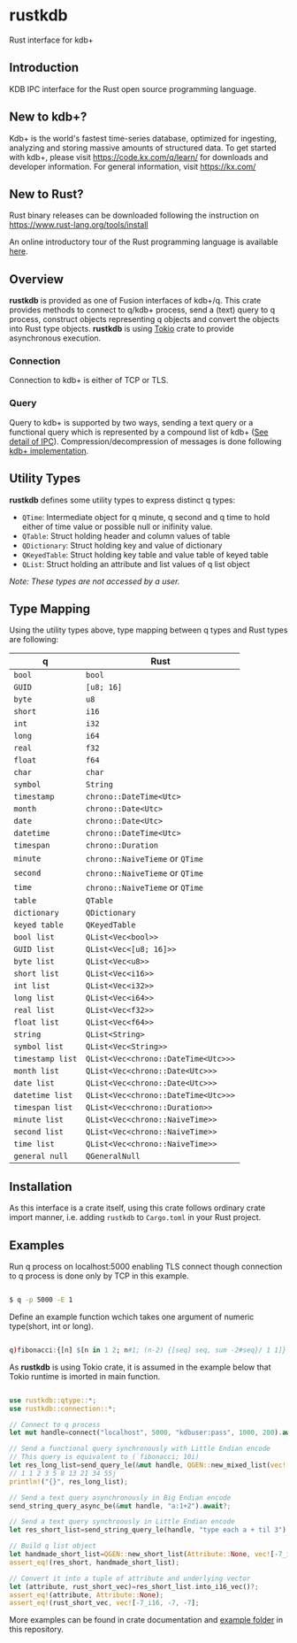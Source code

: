 # rustkdb
Rust interface for kdb+

## Introduction

KDB IPC interface for the Rust open source programming language.

## New to kdb+?

Kdb+ is the world's fastest time-series database, optimized for ingesting, analyzing and storing massive amounts of structured data. To get started with kdb+, please visit https://code.kx.com/q/learn/ for downloads and developer information. For general information, visit https://kx.com/

## New to Rust?

Rust binary releases can be downloaded following the instruction on https://www.rust-lang.org/tools/install

An online introductory tour of the Rust programming language is available [here](https://doc.rust-lang.org/stable/book/).


## Overview

**rustkdb** is provided as one of Fusion interfaces of kdb+/q. This crate provides methods to connect to q/kdb+ process, send a (text) query to q process, construct objects representing q objects and convert the objects into Rust type objects. **rustkdb** is using [Tokio](https://tokio.rs/) crate to provide asynchronous execution.

### Connection
Connection to kdb+ is either of TCP or TLS.

### Query
Query to kdb+ is supported by two ways, sending a text query or a functional query which is represented by a compound list of kdb+ ([See detail of IPC](https://code.kx.com/q4m3/11_IO/#116-interprocess-communication)). Compression/decompression of messages is done following [kdb+ implementation](https://code.kx.com/q/basics/ipc/#compression).

## Utility Types

**rustkdb** defines some utility types to express distinct q types:
- `QTime`: Intermediate object for q minute, q second and q time to hold either of time value or possible null or inifinity value.
- `QTable`: Struct holding header and column values of table
- `QDictionary`: Struct holding key and value of dictionary
- `QKeyedTable`: Struct holding key table and value table of keyed table
- `QList`: Struct holding an attribute and list values of q list object

*Note: These types are not accessed by a user.*

## Type Mapping

Using the utility types above, type mapping between q types and Rust types are following:

| q                | Rust                                |
|------------------|-------------------------------------|
| `bool`           | `bool`                              |
| `GUID`           | `[u8; 16]`                          |
| `byte`           | `u8`                                |
| `short`          | `i16`                               |
| `int`            | `i32`                               |
| `long`           | `i64`                               |
| `real`           | `f32`                               |
| `float`          | `f64`                               |
| `char`           | `char`                              |
| `symbol`         | `String`                            |
| `timestamp`      | `chrono::DateTime<Utc>`             |
| `month`          | `chrono::Date<Utc>`                 |
| `date`           | `chrono::Date<Utc>`                 |
| `datetime`       | `chrono::DateTime<Utc>`             |
| `timespan`       | `chrono::Duration`                  |
| `minute`         | `chrono::NaiveTieme` or `QTime`     |
| `second`         | `chrono::NaiveTieme` or `QTime`     |
| `time`           | `chrono::NaiveTieme` or `QTime`     |
| `table`          | `QTable`                            |
| `dictionary`     | `QDictionary`                       |
| `keyed table`    | `QKeyedTable`                       |
| `bool list`      | `QList<Vec<bool>>`                  |
| `GUID list`      | `QList<Vec<[u8; 16]>>`              |
| `byte list`      | `QList<Vec<u8>>`                    |
| `short list`     | `QList<Vec<i16>>`                   |
| `int list`       | `QList<Vec<i32>>`                   |
| `long list`      | `QList<Vec<i64>>`                   |
| `real list`      | `QList<Vec<f32>>`                   |
| `float list`     | `QList<Vec<f64>>`                   |
| `string`         | `QList<String>`                     |
| `symbol list`    | `QList<Vec<String>>`                |
| `timestamp list` | `QList<Vec<chrono::DateTime<Utc>>>` |
| `month list`     | `QList<Vec<chrono::Date<Utc>>>`     |
| `date list`      | `QList<Vec<chrono::Date<Utc>>>`     |
| `datetime list`  | `QList<Vec<chrono::DateTime<Utc>>>` |
| `timespan list`  | `QList<Vec<chrono::Duration>>`      |
| `minute list`    | `QList<Vec<chrono::NaiveTime>>`     |
| `second list`    | `QList<Vec<chrono::NaiveTime>>`     |
| `time list`      | `QList<Vec<chrono::NaiveTime>>`     |
| `general null`   | `QGeneralNull`                      |

## Installation

As this interface is a crate itself, using this crate follows ordinary crate import manner, i.e. adding `rustkdb` to `Cargo.toml` in your Rust project.

## Examples

Run q process on localhost:5000 enabling TLS connect though connection to q process is done only by TCP in this example.

```bash

$ q -p 5000 -E 1

```

Define an example function wchich takes one argument of numeric type(short, int or long).

```q

q)fibonacci:{[n] $[n in 1 2; n#1; (n-2) {[seq] seq, sum -2#seq}/ 1 1]}

```

As **rustkdb** is using Tokio crate, it is assumed in the example below that Tokio runtime is imorted in main function.

```Rust

use rustkdb::qtype::*;
use rustkdb::connection::*;

// Connect to q process
let mut handle=connect("localhost", 5000, "kdbuser:pass", 1000, 200).await.expect("Failed to connect");

// Send a functional query synchronously with Little Endian encode
// This query is equivalent to (`fibonacci; 10i)
let res_long_list=send_query_le(&mut handle, QGEN::new_mixed_list(vec![QGEN::new_symbol("fibonacci"), QGEN::new_int(10)])).await?;
// 1 1 2 3 5 8 13 21 34 55j
println!("{}", res_long_list);

// Send a text query asynchronously in Big Endian encode
send_string_query_async_be(&mut handle, "a:1+2").await?;

// Send a text query synchroously in Little Endian encode
let res_short_list=send_string_query_le(handle, "type each a + til 3").await?;

// Build q list object
let handmade_short_list=QGEN::new_short_list(Attribute::None, vec![-7_i16, -7, -7]):
assert_eq!(res_short, handmade_short_list);

// Convert it into a tuple of attribute and underlying vector
let (attribute, rust_short_vec)=res_short_list.into_i16_vec()?;
assert_eq!(attribute, Attribute::None);
assert_eq!(rust_short_vec, vec![-7_i16, -7, -7];

```

More examples can be found in crate documentation and [example folder](./examples/) in this repository.